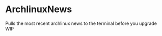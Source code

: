 ArchlinuxNews
=============

Pulls the most recent archlinux news to the terminal before you upgrade WIP
